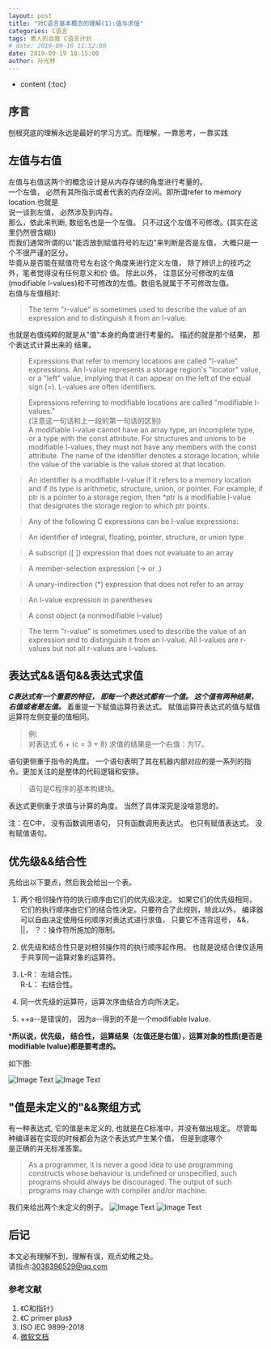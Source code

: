 ```yaml
---
layout: post
title: "对C语言基本概念的理解(1):值与求值"
categories: C语言
tags: 愚人的自救 C语言计划
# date: 2019-09-16 11:52:00
date: 2019-09-19 18:15:00
author: 孙光林
---
```


* content
{:toc}

## 序言
刨根究底的理解永远是最好的学习方式。而理解，一靠思考，一靠实践




## 左值与右值
左值与右值这两个的概念设计是从内存存储的角度进行考量的。     
一个左值， 必然有其所指示或者代表的内存空间。即所谓refer to memory location.也就是  
说一谈到左值， 必然涉及到内存。   
那么，依此来判断, 数组名也是一个左值。 只不过这个左值不可修改。(其实在这里仍然很含糊))  
而我们通常所谓的以"能否放到赋值符号的左边"来判断是否是左值， 大概只是一个不很严谨的区分。   
毕竟从是否能在赋值符号左右这个角度来进行定义左值， 除了辨识上的技巧之外，笔者觉得没有任何意义和价  值。
除此以外， 注意区分可修改的左值(modifiable l-values)和不可修改的左值。数组名就属于不可修改左值。  
右值与左值相对:   
> The term "r-value" is sometimes used to describe the value of an expression and to distinguish it from an l-value. 

也就是右值纯粹的就是从"值"本身的角度进行考量的。 描述的就是那个结果， 那个表达式计算出来的
结果。 


>Expressions that refer to memory locations are called "l-value" expressions. An l-value represents a storage region's "locator" value, or a "left" value, implying that it can appear on the left of the equal sign (=). L-values are often identifiers.

>Expressions referring to modifiable locations are called "modifiable l-values."   
(注意这一句话和上一段的第一句话的区别)   
A modifiable l-value cannot have an array type, an incomplete type, or a type with the const attribute. For structures and unions to be modifiable l-values, they must not have any members with the const attribute. The name of the identifier denotes a storage location, while the value of the variable is the value stored at that location.

>An identifier is a modifiable l-value if it refers to a memory location and if its type is arithmetic, structure, union, or pointer. For example, if ptr is a pointer to a storage region, then *ptr is a modifiable l-value that designates the storage region to which ptr points.

>Any of the following C expressions can be l-value expressions:

>An identifier of integral, floating, pointer, structure, or union type

>A subscript ([ ]) expression that does not evaluate to an array

>A member-selection expression (-> or .)

>A unary-indirection (*) expression that does not refer to an array

>An l-value expression in parentheses

>A const object (a nonmodifiable l-value)

>The term "r-value" is sometimes used to describe the value of an expression and to distinguish it from an l-value. All l-values are r-values but not all r-values are l-values.

## 表达式&&语句&&表达式求值
***C表达式有一个重要的特征， 即每一个表达式都有一个值。 这个值有两种结果， 
右值或者是左值。***
着重提一下赋值运算符表达式。 赋值运算符表达式的值与赋值运算符左侧变量的值相同。 
>例:  
对表达式 6 + (c = 3 + 8) 求值的结果是一个右值：为17。

语句更侧重于指令的角度。 一个语句表明了其在机器内部对应的是一系列的指令。更加关注的是整体的代码逻辑和安排。  
> 语句是C程序的基本构建块。 

表达式更侧重于求值与计算的角度。 
当然了具体深究是没啥意思的。 

注：在C中， 没有函数调用语句， 只有函数调用表达式。 也只有赋值表达式。 没有赋值语句。 

## 优先级&&结合性

先给出以下要点，然后我会给出一个表。

1. 两个相邻操作符的执行顺序由它们的优先级决定。 如果它们的优先级相同，    它们的执行顺序由它们的结合性决定。只要符合了此规则，除此以外， 编译器可以自由决定使用任何顺序对表达式进行求值， 只要它不违背逗号， &&， ||， ？：操作符所施加的限制。 

2. 优先级和结合性只是对相邻操作符的执行顺序起作用。 也就是说结合律仅适用于共享同一运算对象的运算符。

3. L-R： 左结合性。  
   R-L： 右结合性。

4. 同一优先级的运算符，运算次序由结合方向所决定。

5. ++a--是错误的， 因为a--得到的不是一个modifiable lvalue.

***所以说，优先级， 结合性， 运算结果（左值还是右值），运算对象的性质(是否是modifiable lvalue)都是要考虑的。**

如下图:

![Image Text](https://raw.githubusercontent.com/MuXTing/MuXTing.github.io/master/pic/C语言图/1.jpg) 
![Image Text](https://raw.githubusercontent.com/MuXTing/MuXTing.github.io/master/pic/C语言图/2.png) 


## "值是未定义的"&&聚组方式
有一种表达式, 它的值是未定义的, 也就是在C标准中，并没有做出规定。
尽管每种编译器在实现的时候都会为这个表达式产生某个值， 但是到底哪个  
是正确的并无标准答案。 

>As a programmer, it is never a good idea to use programming constructs whose behaviour is undefined or unspecified, such programs should always be discouraged. The output of such programs may change with compiler and/or machine.

我们来给出两个未定义的例子。 
![Image Text](https://raw.githubusercontent.com/MuXTing/MuXTing.github.io/master/pic/C语言图/3.png) 
![Image Text](https://raw.githubusercontent.com/MuXTing/MuXTing.github.io/master/pic/C语言图/4.png) 
## 后记
本文必有理解不到，理解有误，观点幼稚之处。  
请指点:3038396529@qq.com
### 参考文献
1. 《C和指针》
2. 《C primer plus》
3.  ISO IEC 9899-2018
4.  <a href="https://docs.microsoft.com/en-us/cpp/c-language/l-value-and-r-value-expressions?view=vs-2019" _blank: target>微软文档</a>